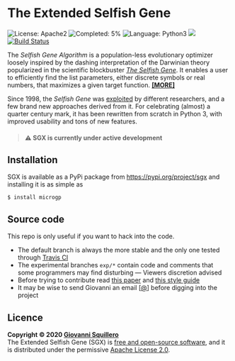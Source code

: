 The Extended Selfish Gene
=========================

![License: Apache2](https://img.shields.io/badge/license-apache2-green.svg)
![Completed: 5%](https://img.shields.io/badge/status-work%20in%20progress%20-yellowgreen.svg)
![Language: Python3](https://img.shields.io/badge/language-python3-blue.svg)
![](https://www.google-analytics.com/collect?v=1&t=pageview&tid=UA-28094298-5&cid=4f34399f-f437-4f67-9390-61c649f9b8b2&dl=https%3A%2F%2Fgithub.com%2Fsquillero%2Fsgx%2F)
[![Build Status](https://travis-ci.org/squillero/sgx.svg?branch=master)](https://travis-ci.org/squillero/sgx)

The *Selfish Gene Algorithm* is a population-less evolutionary optimizer loosely inspired by the dashing interpretation of the Darwinian theory popularized in the scientific blockbuster [*The Selfish Gene*](https://en.wikipedia.org/wiki/The_Selfish_Gene). It enables a user to efficiently find the list parameters, either discrete symbols or real numbers, that maximizes a given target function. [**[MORE]**](HISTORY.md)

Since 1998, the *Selfish Gene* was [exploited](https://goo.gl/Baw9I8) by different researchers, and a few brand new approaches derived from it. For celebrating (almost) a quarter century mark, it has been  rewritten from scratch in Python 3, with improved usability and tons of new features. 

> #### :warning: SGX is currently under active development

## Installation

SGX is available as a PyPi package from https://pypi.org/project/sgx and installing it is as simple as

```shell script
$ install microgp
```

## Source code

This repo is only useful if you want to hack into the code.

* The default branch is always the more stable and the only one tested through [Travis CI](https://en.wikipedia.org/wiki/Travis_CI)
* The experimental branches `exp/*` contain code and comments that some programmers may find disturbing —  Viewers discretion advised
* Before trying to contribute read [this paper](http://doi.org/10.1007/978-3-662-43505-2_45) and [this style guide](https://github.com/squillero/style/blob/master/python.md)
* It may be wise to send Giovanni an email [[@](mailto:giovanni.squillero@polito.it)] before digging into the project

## Licence

**Copyright © 2020 [Giovanni Squillero](https://staff.polito.it/giovanni.squillero/)**  
The Extended Selfish Gene (SGX) is [free and open-source software](https://en.wikipedia.org/wiki/Free_and_open-source_software), and it is distributed under the permissive [Apache License 2.0](https://www.tldrlegal.com/l/apache2).
